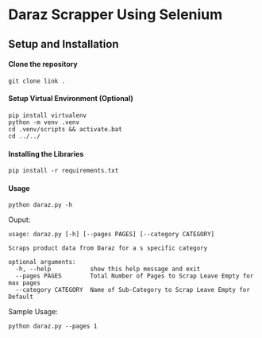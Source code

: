 # Daraz Scrapper Using Selenium

## Setup and Installation
#### Clone the repository
```
git clone link .
```
#### Setup Virtual Environment (Optional)
```
pip install virtualenv
python -m venv .venv
cd .venv/scripts && activate.bat 
cd ../../
```
#### Installing the Libraries
```
pip install -r requirements.txt
```
#### Usage

```
python daraz.py -h
```
Ouput:
```
usage: daraz.py [-h] [--pages PAGES] [--category CATEGORY]

Scraps product data from Daraz for a s specific category

optional arguments:
  -h, --help           show this help message and exit
  --pages PAGES        Total Number of Pages to Scrap Leave Empty for max pages
  --category CATEGORY  Name of Sub-Category to Scrap Leave Empty for Default
```
Sample Usage:
```
python daraz.py --pages 1
```

